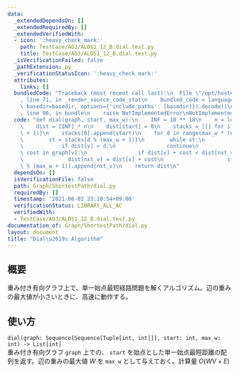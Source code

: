 ```yaml
---
data:
  _extendedDependsOn: []
  _extendedRequiredBy: []
  _extendedVerifiedWith:
  - icon: ':heavy_check_mark:'
    path: TestCase/AOJ/ALDS1_12_B.dial.test.py
    title: TestCase/AOJ/ALDS1_12_B.dial.test.py
  _isVerificationFailed: false
  _pathExtension: py
  _verificationStatusIcon: ':heavy_check_mark:'
  attributes:
    links: []
  bundledCode: "Traceback (most recent call last):\n  File \"/opt/hostedtoolcache/Python/3.10.4/x64/lib/python3.10/site-packages/onlinejudge_verify/documentation/build.py\"\
    , line 71, in _render_source_code_stat\n    bundled_code = language.bundle(stat.path,\
    \ basedir=basedir, options={'include_paths': [basedir]}).decode()\n  File \"/opt/hostedtoolcache/Python/3.10.4/x64/lib/python3.10/site-packages/onlinejudge_verify/languages/python.py\"\
    , line 96, in bundle\n    raise NotImplementedError\nNotImplementedError\n"
  code: "def dial(graph, start, max_w):\n    INF = 10 ** 18\n    n = len(graph)\n\
    \    dist = [INF] * n\n    dist[start] = 0\n    stacks = [[] for i in range(max_w\
    \ + 1)]\n    stacks[0].append(start)\n    for d in range(max_w * (n - 1) + 1):\n\
    \        st = stacks[d % (max_w + 1)]\n        while st:\n            v = st.pop()\n\
    \            if dist[v] < d:\n                continue\n            for nxt_v,\
    \ cost in graph[v]:\n                if dist[v] + cost < dist[nxt_v]:\n      \
    \              dist[nxt_v] = dist[v] + cost\n                    stacks[(d + cost)\
    \ % (max_w + 1)].append(nxt_v)\n    return dist\n"
  dependsOn: []
  isVerificationFile: false
  path: Graph/ShortestPath/dial.py
  requiredBy: []
  timestamp: '2021-06-02 23:10:54+09:00'
  verificationStatus: LIBRARY_ALL_AC
  verifiedWith:
  - TestCase/AOJ/ALDS1_12_B.dial.test.py
documentation_of: Graph/ShortestPath/dial.py
layout: document
title: "Dial\u2019s Algorithm"
---
```


## 概要
重み付き有向グラフ上で、単一始点最短経路問題を解くアルゴリズム。辺の重みの最大値が小さいときに、高速に動作する。

## 使い方
`dial(graph: Sequence[Sequence[Tuple[int, int]]], start: int, max_w: int) -> List[int]`  
重み付き有向グラフ `graph` 上での、 `start` を始点とした単一始点最短距離の配列を返す。辺の重みの最大値 $W$ を `max_w` として与えておく。計算量 $O(WV + E)$